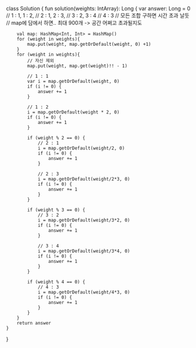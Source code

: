 class Solution {
    fun solution(weights: IntArray): Long {
        var answer: Long = 0
        // 1 : 1, 1 : 2,
        // 2 : 1, 2 : 3, 
        // 3 : 2, 3 : 4
        // 4 : 3
        // 모든 조합 구하면 시간 초과 날둣
        // map에 담에서 하면.. 최대 900개 -> 공간 어쩌고 초과될지도
        
        val map: HashMap<Int, Int> = HashMap()
        for (weight in weights){
            map.put(weight, map.getOrDefault(weight, 0) +1) 
        }
        for (weight in weights){
            // 자신 제외
            map.put(weight, map.get(weight)!! - 1)
            
            // 1 : 1
            var i = map.getOrDefault(weight, 0)
            if (i != 0) {
                answer += 1
            }
            
            // 1 : 2
            i = map.getOrDefault(weight * 2, 0)
            if (i != 0) {
                answer += 1
            }
            
            if (weight % 2 == 0) {
                // 2 : 1
                i = map.getOrDefault(weight/2, 0)
                if (i != 0) {
                    answer += 1
                }
            
                // 2 : 3
                i = map.getOrDefault(weight/2*3, 0)
                if (i != 0) {
                    answer += 1
                }
            }
            
            if (weight % 3 == 0) {
                // 3 : 2
                i = map.getOrDefault(weight/3*2, 0)
                if (i != 0) {
                    answer += 1
                }
            
                // 3 : 4
                i = map.getOrDefault(weight/3*4, 0)
                if (i != 0) {
                    answer += 1
                }
            }
            
            if (weight % 4 == 0) {
                // 4 : 3
                i = map.getOrDefault(weight/4*3, 0)
                if (i != 0) {
                    answer += 1
                }
            }
        }
        return answer
    }
}
